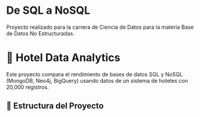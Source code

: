 # De SQL a NoSQL
Proyecto realizado para la carrera de Ciencia de Datos para la materia Base de Datos No Estructuradas. 
# 🏨 Hotel Data Analytics

Este proyecto compara el rendimiento de bases de datos SQL y NoSQL (MongoDB, Neo4j, BigQuery) usando datos de un sistema de hoteles con 20,000 registros.

## 📂 Estructura del Proyecto



